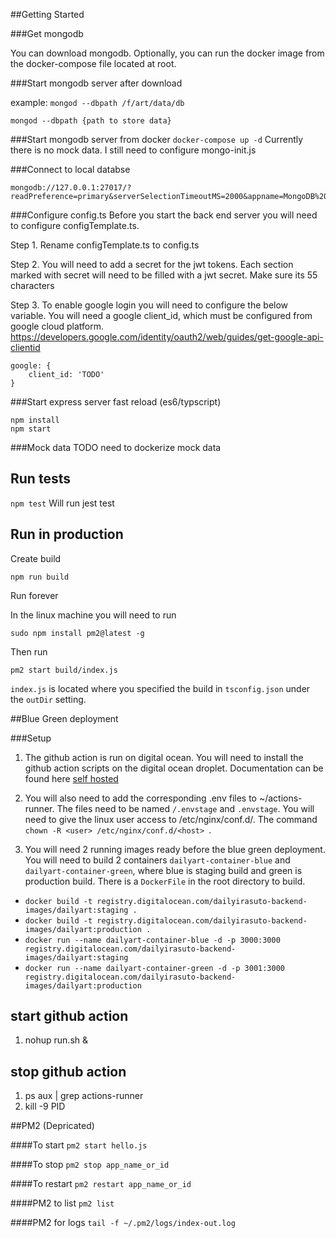 ##Getting Started

###Get mongodb

You can download mongodb. Optionally, you can run the docker image from the docker-compose file located at root. 

###Start mongodb server after download

example: ```mongod --dbpath /f/art/data/db```

```mongod --dbpath {path to store data}```

###Start mongodb server from docker
```docker-compose up -d```
Currently there is no mock data. I still need to configure mongo-init.js

###Connect to local databse
```
mongodb://127.0.0.1:27017/?readPreference=primary&serverSelectionTimeoutMS=2000&appname=MongoDB%20Compass&directConnection=true&ssl=false
```

###Configure config.ts
Before you start the back end server you will need to configure configTemplate.ts.

Step 1.
Rename configTemplate.ts to config.ts

Step 2.
You will need to add a secret for the jwt tokens. Each section marked with secret will need to be filled with a jwt secret. Make sure its 55 characters

Step 3.
To enable google login you will need to configure the below variable. You will need a google client_id, which must be configured from google cloud platform. 
https://developers.google.com/identity/oauth2/web/guides/get-google-api-clientid

```
google: {
    client_id: 'TODO'
}
```

###Start express server fast reload (es6/typscript)
```
npm install
npm start
```

###Mock data
TODO need to dockerize mock data


## Run tests
```npm test``` Will run jest test

## Run in production
Create build
```
npm run build
```
Run forever

In the linux machine you will need to run 
```
sudo npm install pm2@latest -g
```
Then run 
```
pm2 start build/index.js
```

```index.js``` is located where you specified the build in ```tsconfig.json``` under the ```outDir``` setting.

##Blue Green deployment

###Setup
1. The github action is run on digital ocean. You will need to install the github action scripts on the digital ocean droplet. Documentation can be found here
[self hosted](https://docs.github.com/en/actions/hosting-your-own-runners/managing-self-hosted-runners/about-self-hosted-runners)

2. You will also need to add the corresponding .env files to ~/actions-runner. The files need to be named ```/.envstage``` and ```.envstage```.
You will need to give the linux user access to /etc/nginx/conf.d/<host>. The command
```chown -R <user> /etc/nginx/conf.d/<host> ```. 
3.  You will need 2 running images ready before the blue green deployment. You will need to build 2 containers  ```dailyart-container-blue``` and 
```dailyart-container-green```, where blue is staging build and green is production build. There is a ```DockerFile``` in the root directory to build.
- ```docker build -t registry.digitalocean.com/dailyirasuto-backend-images/dailyart:staging .```
- ```docker build -t registry.digitalocean.com/dailyirasuto-backend-images/dailyart:production .```
- ```docker run --name dailyart-container-blue -d -p 3000:3000 registry.digitalocean.com/dailyirasuto-backend-images/dailyart:staging```
- ```docker run --name dailyart-container-green -d -p 3001:3000 registry.digitalocean.com/dailyirasuto-backend-images/dailyart:production```

## start github action
1. nohup run.sh &

## stop github action

1. ps aux | grep actions-runner
2. kill -9 PID


##PM2 (Depricated)

####To start
```pm2 start hello.js```

####To stop
```pm2 stop app_name_or_id```

####To restart
```pm2 restart app_name_or_id```

####PM2 to list
```pm2 list```

####PM2 for logs
```tail -f ~/.pm2/logs/index-out.log```


